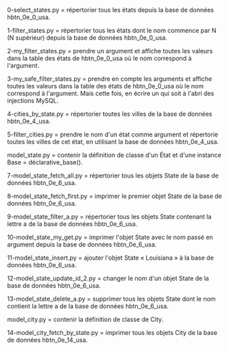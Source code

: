 0-select_states.py = répertorier tous les états depuis la base de données hbtn_0e_0_usa.

1-filter_states.py = répertorier tous les états dont le nom commence par N (N supérieur) depuis la base de données hbtn_0e_0_usa.

2-my_filter_states.py = prendre un argument et affiche toutes les valeurs dans la table des états de hbtn_0e_0_usa où le nom correspond à l'argument.

3-my_safe_filter_states.py = prendre en compte les arguments et affiche toutes les valeurs dans la table des états de hbtn_0e_0_usa où le nom correspond à l'argument. Mais cette fois, en écrire un qui soit à l'abri des injections MySQL.

4-cities_by_state.py = répertorier toutes les villes de la base de données hbtn_0e_4_usa.

5-filter_cities.py = prendre le nom d'un état comme argument et répertorie toutes les villes de cet état, en utilisant la base de données hbtn_0e_4_usa.

model_state.py = contenir la définition de classe d'un État et d'une instance Base = déclarative_base().

7-model_state_fetch_all.py = répertorier tous les objets State de la base de données hbtn_0e_6_usa.

8-model_state_fetch_first.py = imprimer le premier objet State de la base de données hbtn_0e_6_usa.

9-model_state_filter_a.py = répertorier tous les objets State contenant la lettre a de la base de données hbtn_0e_6_usa.

10-model_state_my_get.py = imprimer l'objet State avec le nom passé en argument depuis la base de données hbtn_0e_6_usa.

11-model_state_insert.py = ajouter l'objet State « Louisiana » à la base de données hbtn_0e_6_usa.

12-model_state_update_id_2.py = changer le nom d'un objet State de la base de données hbtn_0e_6_usa.

13-model_state_delete_a.py = supprimer tous les objets State dont le nom contient la lettre a de la base de données hbtn_0e_6_usa.

model_city.py = contenir la définition de classe de City.

14-model_city_fetch_by_state.py = imprimer tous les objets City de la base de données hbtn_0e_14_usa.
